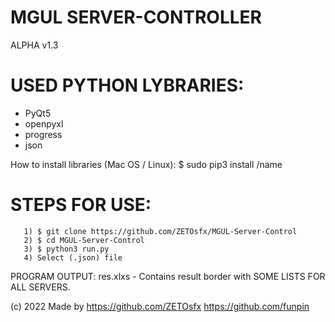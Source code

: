 # MGUL SERVER-CONTROLLER

ALPHA v1.3

# USED PYTHON LYBRARIES:

- PyQt5
- openpyxl
- progress
- json

How to install libraries (Mac OS / Linux):
$ sudo pip3 install /name

# STEPS FOR USE:

       1) $ git clone https://github.com/ZETOsfx/MGUL-Server-Control
       2) $ cd MGUL-Server-Control
       3) $ python3 run.py
       4) Select (.json) file

PROGRAM OUTPUT: res.xlxs - Contains result border with SOME LISTS FOR ALL SERVERS.

(c) 2022 Made by https://github.com/ZETOsfx
https://github.com/funpin
